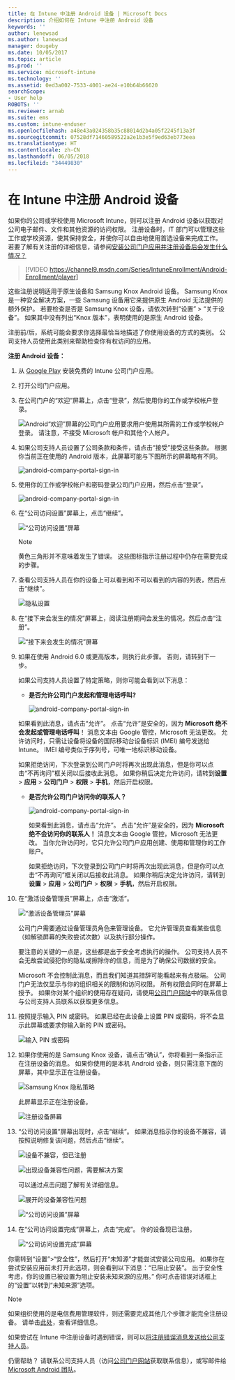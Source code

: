 ```yaml
---
title: 在 Intune 中注册 Android 设备 | Microsoft Docs
description: 介绍如何在 Intune 中注册 Android 设备
keywords: ''
author: lenewsad
ms.author: lanewsad
manager: dougeby
ms.date: 10/05/2017
ms.topic: article
ms.prod: ''
ms.service: microsoft-intune
ms.technology: ''
ms.assetid: 0ed3a002-7533-4001-ae24-e10b64b66620
searchScope:
- User help
ROBOTS: ''
ms.reviewer: arnab
ms.suite: ems
ms.custom: intune-enduser
ms.openlocfilehash: a48e43a024358b35c88014d2b4a05f2245f13a3f
ms.sourcegitcommit: 07528df71460589522a2e1b3e5f9ed63eb773eea
ms.translationtype: HT
ms.contentlocale: zh-CN
ms.lasthandoff: 06/05/2018
ms.locfileid: "34449830"
---
```

# <a name="enroll-your-android-device-in-intune"></a>在 Intune 中注册 Android 设备

如果你的公司或学校使用 Microsoft Intune，则可以注册 Android 设备以获取对公司电子邮件、文件和其他资源的访问权限。 注册设备时，IT 部门可以管理这些工作或学校资源，使其保持安全，并使你可以自由地使用首选设备来完成工作。 若要了解有关注册的详细信息，请参阅[安装公司门户应用并注册设备后会发生什么情况？](what-happens-if-you-install-the-Company-Portal-app-and-enroll-your-device-in-intune-android.md)

> [!VIDEO https://channel9.msdn.com/Series/IntuneEnrollment/Android-Enrollment/player]

这些注册说明适用于原生设备和 Samsung Knox Android 设备。 Samsung Knox 是一种安全解决方案，一些 Samsung 设备用它来提供原生 Android 无法提供的额外保护。 若要检查是否是 Samsung Knox 设备，请依次转到“设置” > “关于设备”。 如果其中没有列出“Knox 版本”，表明使用的是原生 Android 设备。

注册前/后，系统可能会要求你选择最恰当地描述了你使用设备的方式的类别。 公司支持人员使用此类别来帮助检查你有权访问的应用。

**注册 Android 设备：**

1. 从 [Google Play](http://play.google.com/store/apps/details?id=com.microsoft.windowsintune.companyportal) 安装免费的 Intune 公司门户应用。

2. 打开公司门户应用。

3. 在公司门户的“欢迎”屏幕上，点击“登录”，然后使用你的工作或学校帐户登录。

   ![Android“欢迎”屏幕的公司门户应用要求用户使用其所需的工作或学校帐户登录。 请注意，不接受 Microsoft 帐户和其他个人帐户。](./media/and-enroll-0-welcome-screen.png)   

4. 如果公司支持人员设置了公司条款和条件，请点击“接受”接受这些条款。 根据你当前正在使用的 Android 版本，此屏幕可能与下图所示的屏幕略有不同。

   ![android-company-portal-sign-in](./media/and-enroll-3-accept-terms.png)

5. 使用你的工作或学校帐户和密码登录公司门户应用，然后点击“登录”。

   ![android-company-portal-sign-in](./media/and-enroll-2-cp-sign-in.png)

6. 在“公司访问设置”屏幕上，点击“继续”。

   ![“公司访问设置”屏幕](/intune/media/android_cp_enroll_01_1709_new.png)

   > [!NOTE]
   > 黄色三角形并不意味着发生了错误。 这些图标指示注册过程中仍存在需要完成的步骤。

7. 查看公司支持人员在你的设备上可以看到和不可以看到的内容的列表，然后点击“继续”。

   ![隐私设置](/intune/media/android_cp_enroll_02_after_1710.png)

8. 在“接下来会发生的情况”屏幕上，阅读注册期间会发生的情况，然后点击“注册”。

   ![“接下来会发生的情况”屏幕](/intune/media/android_cp_enroll_03_after_1710.png)

9. 如果在使用 Android 6.0 或更高版本，则执行此步骤。 否则，请转到下一步。

   如果公司支持人员设置了特定策略，则你可能会看到以下消息：
   - **是否允许公司门户发起和管理电话呼叫?**

     ![android-company-portal-sign-in](./media/and-enroll-3a-allow-phone-access.png)

   如果看到此消息，请点击“允许”。 点击“允许”是安全的，因为 **Microsoft 绝不会发起或管理电话呼叫**！ 消息文本由 Google 管控，Microsoft 无法更改。 允许访问时，只需让设备将设备的国际移动台设备标识 (IMEI) 编号发送给 Intune。 IMEI 编号类似于序列号，可唯一地标识移动设备。

   如果拒绝访问，下次登录到公司门户时将再次出现此消息，但是你可以点击“不再询问”框关闭以后接收此消息。 如果你稍后决定允许访问，请转到**设置** &gt; **应用** &gt; **公司门户** &gt; **权限** &gt; **手机**，然后开启权限。

   - **是否允许公司门户访问你的联系人？**

     ![android-company-portal-sign-in](./media/and-enroll-3b-allow-contacts-access.png)

     如果看到此消息，请点击“允许”。 点击“允许”是安全的，因为 **Microsoft 绝不会访问你的联系人！** 消息文本由 Google 管控，Microsoft 无法更改。 当你允许访问时，它只允许公司门户应用创建、使用和管理你的工作账户。

     如果拒绝访问，下次登录到公司门户时将再次出现此消息，但是你可以点击“不再询问”框关闭以后接收此消息。 如果你稍后决定允许访问，请转到**设置** &gt; **应用** &gt; **公司门户** &gt; **权限** &gt; **手机**，然后开启权限。

10. 在“激活设备管理员”屏幕上，点击“激活”。

    ![“激活设备管理员”屏幕](./media/and-enroll-5-activate.png)

    公司门户需要通过设备管理员角色来管理设备。 它允许管理员查看某些信息（如解锁屏幕的失败尝试次数）以及执行部分操作。

    要注意的关键的一点是，这些都是出于安全考虑执行的操作。 公司支持人员不会无故尝试侵犯你的隐私或擦除你的信息，而是为了确保公司数据的安全。

    Microsoft 不会控制此消息，而且我们知道其措辞可能看起来有点极端。 公司门户无法仅显示与你的组织相关的限制和访问权限。 所有权限会同时在屏幕上授予。 如果你对某个组织的使用存在疑问，请使用[公司门户网站](https://portal.manage.microsoft.com#HelpDeskDialog)中的联系信息与公司支持人员联系以获取更多信息。

11. 按照提示输入 PIN 或密码。 如果已经在此设备上设置 PIN 或密码，将不会显示此屏幕或要求你输入新的 PIN 或密码。

    ![输入 PIN 或密码](./media/and-enroll-6-PIN-native.png)

12. 如果你使用的是 Samsung Knox 设备，请点击“确认”，你将看到一条指示正在注册设备的消息。 如果你使用的是本机 Android 设备，则只需注意下面的屏幕，其中显示正在注册设备。

    ![Samsung Knox 隐私策略](./media/and-enroll-7-knox-privacy-policy.png)

    此屏幕显示正在注册设备。

    ![注册设备屏幕](./media/and-enroll-8-device-enrolling.png)

13. “公司访问设置”屏幕出现时，点击“继续”。 如果消息指示你的设备不兼容，请按照说明修复该问题，然后点击“继续”。

    ![设备不兼容，但已注册](/intune/media/android_cp_enroll_05_post_1709.png)

    ![出现设备兼容性问题，需要解决方案](/intune/media/android_cp_enroll_03_post_1709.png)

    可以通过点击问题了解有关详细信息。

    ![展开的设备兼容性问题](/intune/media/android_cp_enroll_04_post_1709.png)

    ![“公司访问设置”屏幕](./media/and-enroll-9d-comp-access-setup.png)  

14. 在“公司访问设置完成”屏幕上，点击“完成”。 你的设备现已注册。

    ![“公司访问设置完成”屏幕](./media/and-enroll-10-comp-access-setup-complete.png)

你需转到“设置”&gt;“安全性”，然后打开“未知源”才能尝试安装公司应用。 如果你在尝试安装应用前未打开此选项，则会看到以下消息：“已阻止安装”。 出于安全性考虑，你的设置已被设置为阻止安装未知来源的应用。” 你可点击错误对话框上的“设置”以转到“未知来源”选项。

> [!Note]
> 如果组织使用的是电信费用管理软件，则还需要完成其他几个步骤才能完全注册设备。 请单击[此处](enroll-your-device-with-telecom-expense-management-android.md)，查看详细信息。

如果尝试在 Intune 中注册设备时遇到错误，则可以[将注册错误消息发送给公司支持人员](send-enrollment-errors-to-your-it-admin-android.md)。

仍需帮助？ 请联系公司支持人员（访问[公司门户网站](https://portal.manage.microsoft.com#HelpDeskDialog)获取联系信息），或写邮件给 <a href="mailto:wintunedroidfbk@microsoft.com?subject=I'm having trouble with enrolling my Android device&body=Describe the issue you're experiencing here.">Microsoft Android 团队</a>。
